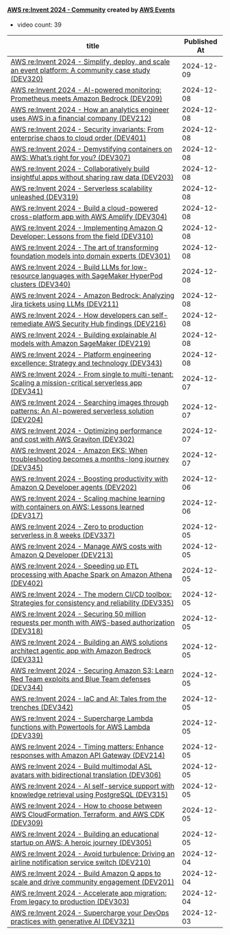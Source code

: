 

#### [AWS re:Invent 2024 - Community](https://www.youtube.com/playlist?list=PL2yQDdvlhXf8lbgluOyOWckjc5iYJgUCP) created by [AWS Events](https://www.youtube.com/channel/UCdoadna9HFHsxXWhafhNvKw)

* video count: 39 

| title                                                                                                                                               | Published At |
| --------------------------------------------------------------------------------------------------------------------------------------------------- | ------------ |
| [AWS re:Invent 2024 - Simplify, deploy, and scale an event platform: A community case study (DEV320)](https://www.youtube.com/watch?v=jExY381C91U)  | 2024-12-09   |
| [AWS re:Invent 2024 - AI-powered monitoring: Prometheus meets Amazon Bedrock (DEV209)](https://www.youtube.com/watch?v=HJjowDW5Rw8)                 | 2024-12-08   |
| [AWS re:Invent 2024 - How an analytics engineer uses AWS in a financial company (DEV212)](https://www.youtube.com/watch?v=UHvwjmhFKUw)              | 2024-12-08   |
| [AWS re:Invent 2024 - Security invariants: From enterprise chaos to cloud order (DEV401)](https://www.youtube.com/watch?v=aljwG4N5a-0)              | 2024-12-08   |
| [AWS re:Invent 2024 - Demystifying containers on AWS: What’s right for you? (DEV307)](https://www.youtube.com/watch?v=CBfMUlswNjQ)                  | 2024-12-08   |
| [AWS re:Invent 2024 - Collaboratively build insightful apps without sharing raw data (DEV203)](https://www.youtube.com/watch?v=EOFoI7iIO-A)         | 2024-12-08   |
| [AWS re:Invent 2024 - Serverless scalability unleashed (DEV319)](https://www.youtube.com/watch?v=7Lxz6yoIzwA)                                       | 2024-12-08   |
| [AWS re:Invent 2024 - Build a cloud-powered cross-platform app with AWS Amplify (DEV304)](https://www.youtube.com/watch?v=QN5dsmklU98)              | 2024-12-08   |
| [AWS re:Invent 2024 - Implementing Amazon Q Developer: Lessons from the field (DEV310)](https://www.youtube.com/watch?v=6-MlALaPX9A)                | 2024-12-08   |
| [AWS re:Invent 2024 - The art of transforming foundation models into domain experts (DEV301)](https://www.youtube.com/watch?v=qqy30GInxb4)          | 2024-12-08   |
| [AWS re:Invent 2024 - Build LLMs for low-resource languages with SageMaker HyperPod clusters (DEV340)](https://www.youtube.com/watch?v=4-YXkQXksa4) | 2024-12-08   |
| [AWS re:Invent 2024 - Amazon Bedrock: Analyzing Jira tickets using LLMs (DEV211)](https://www.youtube.com/watch?v=iAK0WRbvfZw)                      | 2024-12-08   |
| [AWS re:Invent 2024 - How developers can self-remediate AWS Security Hub findings (DEV216)](https://www.youtube.com/watch?v=Gsw4zqbziV0)            | 2024-12-08   |
| [AWS re:Invent 2024 - Building explainable AI models with Amazon SageMaker (DEV219)](https://www.youtube.com/watch?v=UbeyQmY1qCw)                   | 2024-12-08   |
| [AWS re:Invent 2024 - Platform engineering excellence: Strategy and technology (DEV343)](https://www.youtube.com/watch?v=tMhi9UrP2H8)               | 2024-12-08   |
| [AWS re:Invent 2024 - From single to multi-tenant: Scaling a mission-critical serverless app (DEV341)](https://www.youtube.com/watch?v=t1Z7O2Dw9L4) | 2024-12-07   |
| [AWS re:Invent 2024 - Searching images through patterns: An AI-powered serverless solution (DEV204)](https://www.youtube.com/watch?v=x4fUrz7o4w8)   | 2024-12-07   |
| [AWS re:Invent 2024 - Optimizing performance and cost with AWS Graviton (DEV302)](https://www.youtube.com/watch?v=vSdScyCFsFI)                      | 2024-12-07   |
| [AWS re:Invent 2024 - Amazon EKS: When troubleshooting becomes a months-long journey (DEV345)](https://www.youtube.com/watch?v=wI_DHqjVVZ4)         | 2024-12-07   |
| [AWS re:Invent 2024 - Boosting productivity with Amazon Q Developer agents (DEV202)](https://www.youtube.com/watch?v=25bzJ-4RWH8)                   | 2024-12-06   |
| [AWS re:Invent 2024 - Scaling machine learning with containers on AWS: Lessons learned (DEV317)](https://www.youtube.com/watch?v=PIs3HH57d8E)       | 2024-12-06   |
| [AWS re:Invent 2024 - Zero to production serverless in 8 weeks (DEV337)](https://www.youtube.com/watch?v=_ylQ6qVBq9E)                               | 2024-12-05   |
| [AWS re:Invent 2024 - Manage AWS costs with Amazon Q Developer (DEV213)](https://www.youtube.com/watch?v=zZbt3HkNSjY)                               | 2024-12-05   |
| [AWS re:Invent 2024 - Speeding up ETL processing with Apache Spark on Amazon Athena (DEV402)](https://www.youtube.com/watch?v=IhwpuVOTZuA)          | 2024-12-05   |
| [AWS re:Invent 2024 - The modern CI/CD toolbox: Strategies for consistency and reliability (DEV335)](https://www.youtube.com/watch?v=EV0bukPS_zw)   | 2024-12-05   |
| [AWS re:Invent 2024 - Securing 50 million requests per month with AWS-based authorization (DEV318)](https://www.youtube.com/watch?v=QSwp6EJIR04)    | 2024-12-05   |
| [AWS re:Invent 2024 - Building an AWS solutions architect agentic app with Amazon Bedrock (DEV331)](https://www.youtube.com/watch?v=XPHOybnXCd4)    | 2024-12-05   |
| [AWS re:Invent 2024 - Securing Amazon S3: Learn Red Team exploits and Blue Team defenses (DEV344)](https://www.youtube.com/watch?v=Sct8o9rabwY)     | 2024-12-05   |
| [AWS re:Invent 2024 - IaC and AI: Tales from the trenches (DEV342)](https://www.youtube.com/watch?v=prrMq4FZ2qM)                                    | 2024-12-05   |
| [AWS re:Invent 2024 - Supercharge Lambda functions with Powertools for AWS Lambda (DEV339)](https://www.youtube.com/watch?v=DYf7kpR24dk)            | 2024-12-05   |
| [AWS re:Invent 2024 - Timing matters: Enhance responses with Amazon API Gateway (DEV214)](https://www.youtube.com/watch?v=FWkWuKKtvv8)              | 2024-12-05   |
| [AWS re:Invent 2024 - Build multimodal ASL avatars with bidirectional translation (DEV306)](https://www.youtube.com/watch?v=yESEK12EGR4)            | 2024-12-05   |
| [AWS re:Invent 2024 - AI self-service support with knowledge retrieval using PostgreSQL (DEV315)](https://www.youtube.com/watch?v=fpi3awGakyg)      | 2024-12-05   |
| [AWS re:Invent 2024 - How to choose between AWS CloudFormation, Terraform, and AWS CDK (DEV309)](https://www.youtube.com/watch?v=g37AVQM0eug)       | 2024-12-05   |
| [AWS re:Invent 2024 - Building an educational startup on AWS: A heroic journey (DEV305)](https://www.youtube.com/watch?v=Gqy0_1B3Y9g)               | 2024-12-05   |
| [AWS re:Invent 2024 - Avoid turbulence: Driving an airline notification service switch (DEV210)](https://www.youtube.com/watch?v=xabzPvAocN0)       | 2024-12-04   |
| [AWS re:Invent 2024 - Build Amazon Q apps to scale and drive community engagement (DEV201)](https://www.youtube.com/watch?v=A9wFDUH0vBY)            | 2024-12-04   |
| [AWS re:Invent 2024 - Accelerate app migration: From legacy to production (DEV303)](https://www.youtube.com/watch?v=0bsmsDFQ1cI)                    | 2024-12-04   |
| [AWS re:Invent 2024 - Supercharge your DevOps practices with generative AI (DEV321)](https://www.youtube.com/watch?v=POn5WYFw4xU)                   | 2024-12-03   |